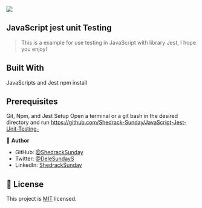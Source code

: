 ![](https://img.shields.io/badge/Microverse-blueviolet)

## JavaScript jest unit Testing 

>This is a example for use testing in JavaScript with library Jest, I hope you enjoy!

## Built With
JavaScripts and Jest
npm install


## Prerequisites
Git, Npm, and Jest
Setup
Open a terminal or a git bash in the desired directory and run https://github.com/Shedrack-Sunday/JavaScript-Jest-Unit-Testing-

👤 **Author**

- GitHub: [@ShedrackSunday](https://github.com/Shedrack-Sunday)
- Twitter: [@DeleSundayS](https://twitter.com/DeleSundayS)
- LinkedIn: [ShedrackSunday](https://linkedin.com/in/ShedrackSunday)

## 📝 License

This project is [MIT](./MIT.md) licensed.
